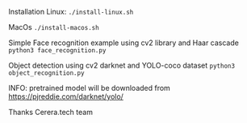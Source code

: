 Installation
Linux:
    `./install-linux.sh`
    
MacOs
    `./install-macos.sh`


Simple Face recognition example using cv2 library and Haar cascade
    `python3 face_recognition.py`
    
Object detection using cv2 darknet and YOLO-coco dataset
    `python3 object_recognition.py`
    
INFO: pretrained model will be downloaded from https://pjreddie.com/darknet/yolo/    
    
Thanks Cerera.tech team 